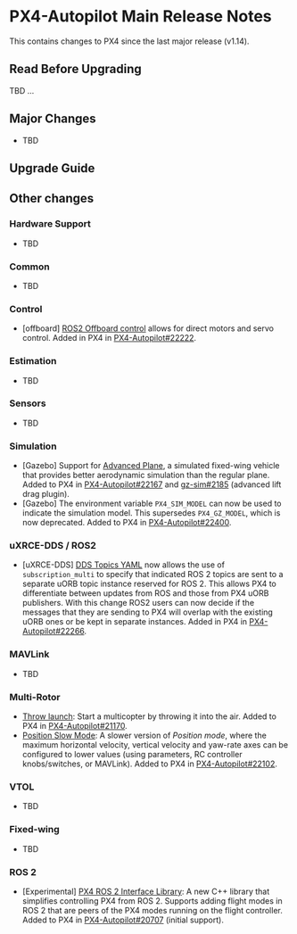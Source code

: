 # PX4-Autopilot Main Release Notes

This contains changes to PX4 since the last major release (v1.14).

## Read Before Upgrading

TBD ...

## Major Changes

- TBD

## Upgrade Guide

## Other changes

### Hardware Support

- TBD

### Common

- TBD

### Control

- [offboard] [ROS2 Offboard control](../flight_modes/offboard.md#ros-2-messages) allows for direct motors and servo control. Added in PX4 in [PX4-Autopilot#22222](https://github.com/PX4/PX4-Autopilot/pull/22222).

### Estimation

- TBD

### Sensors

- TBD

### Simulation

- [Gazebo] Support for [Advanced Plane](../sim_gazebo_gz/vehicles.md#advanced-plane), a simulated fixed-wing vehicle that provides better aerodynamic simulation than the regular plane. Added to PX4 in [PX4-Autopilot#22167](https://github.com/PX4/PX4-Autopilot/pull/22167) and [gz-sim#2185](https://github.com/gazebosim/gz-sim/pull/2185) (advanced lift drag plugin).
- [Gazebo] The environment variable `PX4_SIM_MODEL` can now be used to indicate the simulation model. This supersedes `PX4_GZ_MODEL`, which is now deprecated. Added to PX4 in [PX4-Autopilot#22400](https://github.com/PX4/PX4-Autopilot/pull/22400).

### uXRCE-DDS / ROS2

- [uXRCE-DDS] [DDS Topics YAML](../middleware/uxrce_dds.md#dds-topics-yaml) now allows the use of `subscription_multi` to specify that indicated ROS 2 topics are sent to a separate uORB topic instance reserved for ROS 2. This allows PX4 to differentiate between updates from ROS and those from PX4 uORB publishers. With this change ROS2 users can now decide if the messages that they are sending to PX4 will overlap with the existing uORB ones or be kept in separate instances. Added in PX4 in [PX4-Autopilot#22266](https://github.com/PX4/PX4-Autopilot/pull/22266).

### MAVLink

- TBD

### Multi-Rotor

- [Throw launch](../flight_modes_mc/throw_launch.md): Start a multicopter by throwing it into the air. Added to PX4 in [PX4-Autopilot#21170](https://github.com/PX4/PX4-Autopilot/pull/21170).
- [Position Slow Mode](../flight_modes_mc/position_slow.md): A slower version of _Position mode_, where the maximum horizontal velocity, vertical velocity and yaw-rate axes can be configured to lower values (using parameters, RC controller knobs/switches, or MAVLink). Added to PX4 in [PX4-Autopilot#22102](https://github.com/PX4/PX4-Autopilot/pull/22102).

### VTOL

- TBD

### Fixed-wing

- TBD

### ROS 2

- [Experimental] [PX4 ROS 2 Interface Library](../ros2/px4_ros2_interface_lib.md): A new C++ library that simplifies controlling PX4 from ROS 2. Supports adding flight modes in ROS 2 that are peers of the PX4 modes running on the flight controller. Added to PX4 in [PX4-Autopilot#20707](https://github.com/PX4/PX4-Autopilot/pull/20707) (initial support).
